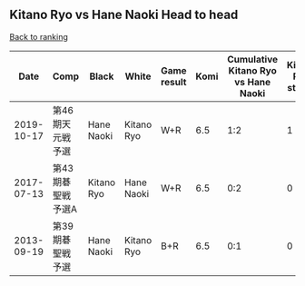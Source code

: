 ## Kitano Ryo vs Hane Naoki Head to head

[Back to ranking](../../index.md)




| **Date** | **Comp** | **Black** | **White** | **Game result** | **Komi** | **Cumulative Kitano Ryo vs Hane Naoki** | **Kitano Ryo streak** | **Hane Naoki streak** | 
| --- | --- | --- | --- | --- | --- | --- | --- | --- |
| 2019-10-17 | 第46期天元戦予選 | Hane Naoki | Kitano Ryo | W+R | 6.5 | 1:2 | 1 | 0 | 
| 2017-07-13 | 第43期碁聖戦　予選A | Kitano Ryo | Hane Naoki | W+R | 6.5 | 0:2 | 0 | 2 | 
| 2013-09-19 | 第39期碁聖戦予選 | Hane Naoki | Kitano Ryo | B+R | 6.5 | 0:1 | 0 | 1 |




